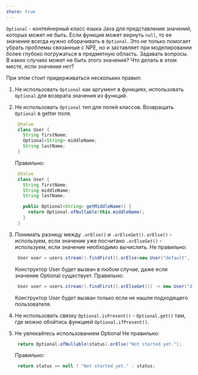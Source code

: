 ```yaml
---
share: true
---
```


`Optional` - контейнерный класс языка Java для представления значений, которых может не быть.
Если функция может вернуть `null`, то ее значение всегда нужно оборачивать в `Optional`. Это не только помогает убрать проблемы связанные с NPE, но и заставляет при моделировании более глубоко погружаться в предметную область. Задавать вопросы. В каких случаях может не быть этого значения? Что делать в этом месте, если значения нет?

При этом стоит придерживаться нескольких правил:

1. Не использовать `Optional` как аргумент в функциях, использовать `Optional` для возврата значения из функций.
2. Не использовать `Optional` тип для полей классов. Возвращать `Optional` в getter поля.
   ```java
    @Value
    class User {
      String firstName;
      Optional<String> middleName;
      String lastName;
    }
    ```
   Правильно:
   ```java
    @Value
    class User {
      String firstName;
      String middleName;
      String lastName;

      public Optional<String> getMiddleName() {
        return Optional.ofNullable(this.middleName);
      }
    }
    ```
1. Понимать разницу между `.orElse()` и `.orElseGet()`. 
   `orElse()` - используем, если значение уже посчитано 
   `.orElseGet()` - используем, если значение необходимо вычислить.
   Не правильно:
   ```java
    User user = users.stream().findFirst().orElse(new User("default", "1234"));
    ```
   Конструктор User будет вызван в любом случае, даже если значение Optional существует.
   Правильно:
   ```java
    User user = users.stream().findFirst().orElseGet(() -> new User("default", "1234"));
    ```
   Конструктор User будет вызван только если не нашли подходящего пользователя.

4. Не использовать связку `Optional.isPresent()` - `Optional.get()` там, где можно обойтись функцией `Optional.ifPresent()`.

5. Не увлекайтесь использованием Optional
   Не правильно:
   ```java
    return Optional.ofNullable(status).orElse("Not started yet.");
    ```
   Правильно:
   ```java
    return status == null ? "Not started yet." : status;
    ```